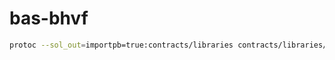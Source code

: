 # bas-bhvf

```bash
protoc --sol_out=importpb=true:contracts/libraries contracts/libraries/proto/header.proto
```
